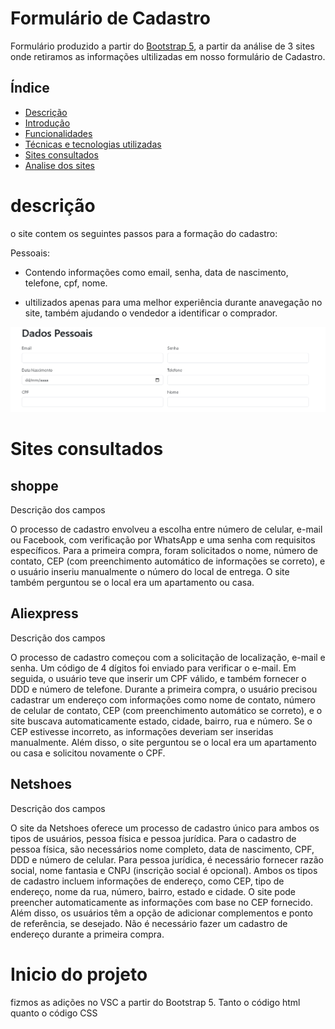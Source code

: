 # Formulário de Cadastro 

Formulário produzido a partir do [Bootstrap 5](https://getbootstrap.com/), a partir da análise de 3 sites onde retiramos as informações ultilizadas em nosso formulário de Cadastro.

## Índice 
* [Descrição](#descrição)
* [Introdução](#introdução)
* [Funcionalidades](#funcionalidades)
* [Técnicas e tecnologias utilizadas](#técnicas-e-tecnologias-utilizadas)
* [Sites consultados](#Sites-consultados)
* [Analise dos sites](#analise-dos-sites)

# descrição

o site contem os seguintes passos para a formação do cadastro:

Pessoais:

* Contendo informações como email, senha, data de nascimento, telefone, cpf, nome.

* ultilizados apenas para uma melhor experiência durante anavegação no site, também ajudando
o vendedor a identificar o comprador.

![informações pessoais](pessoais.png)

# Sites consultados

## shoppe ##

Descrição dos campos

O processo de cadastro envolveu a escolha entre número de celular, e-mail ou Facebook, com verificação por WhatsApp e uma senha com requisitos específicos. Para a primeira compra, foram solicitados o nome, número de contato, CEP (com preenchimento automático de informações se correto), e o usuário inseriu manualmente o número do local de entrega. O site também perguntou se o local era um apartamento ou casa.

## Aliexpress ##

Descrição dos campos

O processo de cadastro começou com a solicitação de localização, e-mail e senha. Um código de 4 dígitos foi enviado para verificar o e-mail. Em seguida, o usuário teve que inserir um CPF válido, e também fornecer o DDD e número de telefone. Durante a primeira compra, o usuário precisou cadastrar um endereço com informações como nome de contato, número de celular de contato, CEP (com preenchimento automático se correto), e o site buscava automaticamente estado, cidade, bairro, rua e número. Se o CEP estivesse incorreto, as informações deveriam ser inseridas manualmente. Além disso, o site perguntou se o local era um apartamento ou casa e solicitou novamente o CPF. 

## Netshoes ##

Descrição dos campos

O site da Netshoes oferece um processo de cadastro único para ambos os tipos de usuários, pessoa física e pessoa jurídica. Para o cadastro de pessoa física, são necessários nome completo, data de nascimento, CPF, DDD e número de celular. Para pessoa jurídica, é necessário fornecer razão social, nome fantasia e CNPJ (inscrição social é opcional). Ambos os tipos de cadastro incluem informações de endereço, como CEP, tipo de endereço, nome da rua, número, bairro, estado e cidade. O site pode preencher automaticamente as informações com base no CEP fornecido. Além disso, os usuários têm a opção de adicionar complementos e ponto de referência, se desejado. Não é necessário fazer um cadastro de endereço durante a primeira compra.



# Inicio do projeto #

fizmos as adições no VSC a partir do Bootstrap 5. Tanto o código html quanto o código CSS

